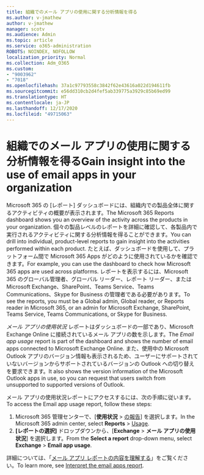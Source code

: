 ```yaml
---
title: 組織でのメール アプリの使用に関する分析情報を得る
ms.author: v-jmathew
author: v-jmathew
manager: scotv
ms.audience: Admin
ms.topic: article
ms.service: o365-administration
ROBOTS: NOINDEX, NOFOLLOW
localization_priority: Normal
ms.collection: Adm_O365
ms.custom:
- "9003962"
- "7018"
ms.openlocfilehash: 37a1c97793558c3842f62e43616a022d194611fb
ms.sourcegitcommit: e56dd310cb2d4fef5ab339775a3929c85b69ed99
ms.translationtype: HT
ms.contentlocale: ja-JP
ms.lasthandoff: 12/17/2020
ms.locfileid: "49715063"
---
```

# <a name="gain-insight-into-the-use-of-email-apps-in-your-organization"></a><span data-ttu-id="f2727-102">組織でのメール アプリの使用に関する分析情報を得る</span><span class="sxs-lookup"><span data-stu-id="f2727-102">Gain insight into the use of email apps in your organization</span></span>

<span data-ttu-id="f2727-103">Microsoft 365 の [レポート] ダッシュボードには、組織内での製品全体に関するアクティビティの概要が表示されます。</span><span class="sxs-lookup"><span data-stu-id="f2727-103">The Microsoft 365 Reports dashboard shows you an overview of the activity across the products in your organization.</span></span> <span data-ttu-id="f2727-104">個々の製品レベルのレポートを詳細に確認して、各製品内で実行されるアクティビティに関する分析情報を得ることができます。</span><span class="sxs-lookup"><span data-stu-id="f2727-104">You can drill into individual, product-level reports to gain insight into the activities performed within each product.</span></span> <span data-ttu-id="f2727-105">たとえば、ダッシュボードを使用して、プラットフォーム間で Microsoft 365 Apps がどのように使用されているかを確認できます。</span><span class="sxs-lookup"><span data-stu-id="f2727-105">For example, you can use the dashboard to check how Microsoft 365 apps are used across platforms.</span></span> <span data-ttu-id="f2727-106">レポートを表示するには、Microsoft 365 のグローバル管理者、グローバル リーダー、レポート リーダー、または Microsoft Exchange、SharePoint、Teams Service、Teams Communications、Skype for Business の管理者である必要があります。</span><span class="sxs-lookup"><span data-stu-id="f2727-106">To see the reports, you must be a Global admin, Global reader, or Reports reader in Microsoft 365, or an admin for Microsoft Exchange, SharePoint, Teams Service, Teams Communications, or Skype for Business.</span></span>

<span data-ttu-id="f2727-107">*メール アプリの使用状況* レポートはダッシュボードの一部であり、Microsoft Exchange Online に接続されているメール アプリの数を示します。</span><span class="sxs-lookup"><span data-stu-id="f2727-107">The *Email app usage* report is part of the dashboard and shows the number of email apps connected to Microsoft Exchange Online.</span></span> <span data-ttu-id="f2727-108">また、使用中の Microsoft Outlook アプリのバージョン情報も表示されるため、ユーザーにサポートされていないバージョンからサポートされているバージョンの Outlook への切り替えを要求できます。</span><span class="sxs-lookup"><span data-stu-id="f2727-108">It also shows the version information of the Microsoft Outlook apps in use, so you can request that users switch from unsupported to supported versions of Outlook.</span></span>

<span data-ttu-id="f2727-109">メール アプリの使用状況レポートにアクセスするには、次の手順に従います。</span><span class="sxs-lookup"><span data-stu-id="f2727-109">To access the Email app usage report, follow these steps:</span></span>

1. <span data-ttu-id="f2727-110">Microsoft 365 管理センターで、[**使用状況** > [の報告](https://go.microsoft.com/fwlink/?linkid=2140342)] を選択します。</span><span class="sxs-lookup"><span data-stu-id="f2727-110">In the Microsoft 365 admin center, select **Reports** > [Usage](https://go.microsoft.com/fwlink/?linkid=2140342).</span></span>
2. <span data-ttu-id="f2727-111">**[レポートの選択]** ドロップダウンから、[**Exchange** > **メール アプリの使用状況**] を選択します。</span><span class="sxs-lookup"><span data-stu-id="f2727-111">From the **Select a report** drop-down menu, select **Exchange** > **Email app usage**.</span></span>

<span data-ttu-id="f2727-112">詳細については、「[メール アプリ レポートの内容を理解する](https://go.microsoft.com/fwlink/?linkid=2140508)」をご覧ください。</span><span class="sxs-lookup"><span data-stu-id="f2727-112">To learn more, see [Interpret the email apps report](https://go.microsoft.com/fwlink/?linkid=2140508).</span></span>
